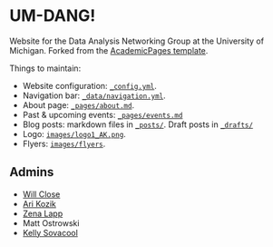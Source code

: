 # UM-DANG!

Website for the Data Analysis Networking Group at the University of Michigan.
Forked from the [AcademicPages template](https://github.com/academicpages/academicpages.github.io).

Things to maintain:
- Website configuration: [`_config.yml`](_config.yml).
- Navigation bar: [`_data/navigation.yml`](navigation.yml).
- About page: [`_pages/about.md`](_pages/about.md).
- Past & upcoming events: [`_pages/events.md`](_pages/events.md)
- Blog posts: markdown files in [`_posts/`](_posts/). Draft posts in [`_drafts/`](_drafts/)
- Logo: [`images/logo1_AK.png`](images/logo1_AK.png).
- Flyers: [`images/flyers`](images/flyers).

## Admins

* [Will Close](https://github.com/wclose)
* [Ari Kozik](https://github.com/aj-kozik)
* [Zena Lapp](https://github.com/zmml)
* Matt Ostrowski
* [Kelly Sovacool](https://github.com/kelly-sovacool)
